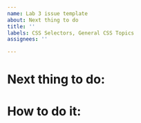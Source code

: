```yaml
---
name: Lab 3 issue template
about: Next thing to do
title: ''
labels: CSS Selectors, General CSS Topics
assignees: ''

---
```


# Next thing to do:

# How to do it:
